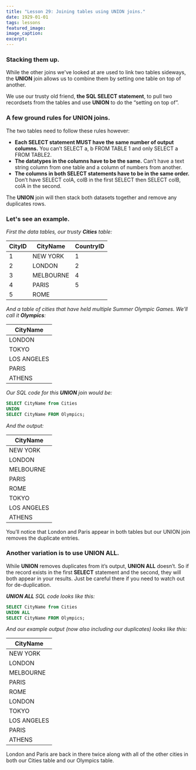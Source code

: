 ```yaml
---
title: "Lesson 29: Joining tables using UNION joins."
date: 1929-01-01
tags: lessons
featured_image: 
image_caption: 
excerpt: 
---
```

### Stacking them up.

While the other joins we've looked at are used to link two tables sideways, the **UNION** join allows us to combine them by setting one table on top of another.

We use our trusty old friend, **the SQL SELECT statement**, to pull two recordsets from the tables and use **UNION** to do the “setting on top of”.

### A few ground rules for UNION joins.

The two tables need to follow these rules however:

  * **Each SELECT statement MUST have the same number of output columns.** You can’t SELECT a, b FROM TABLE 1 and only SELECT a FROM TABLE2.
  * **The datatypes in the columns have to be the same.** Can’t have a text string column from one table and a column of numbers from another.
  * **The columns in both SELECT statements have to be in the same order.** Don’t have SELECT colA, colB in the first SELECT then SELECT colB, colA in the second.


The **UNION** join will then stack both datasets together and remove any duplicates rows.

### Let's see an example.

_First the data tables, our trusty **Cities** table:_


CityID | CityName | CountryID
--- | --- | ---
1 | NEW YORK | 1
2 | LONDON | 2
3 | MELBOURNE | 4
4 | PARIS | 5
5 | ROME | 


_And a table of cities that have held multiple Summer Olympic Games. We&#8217;ll call it **Olympics**:_

| CityName |
| --- |
| LONDON |
| TOKYO |
| LOS ANGELES |
| PARIS |
| ATHENS |


_Our SQL code for this **UNION** join would be:_

```sql
SELECT CityName from Cities 
UNION
SELECT CityName FROM Olympics;
```


_And the output:_

| CityName |
| --- |
| NEW YORK |
| LONDON |
| MELBOURNE |
| PARIS |
| ROME |
| TOKYO |
| LOS ANGELES |
| ATHENS |


You&#8217;ll notice that London and Paris appear in both tables but our UNION join removes the duplicate entries.


### Another variation is to use UNION ALL.

While **UNION** removes duplicates from it’s output, **UNION ALL** doesn’t. So if the record exists in the first **SELECT** statement and the second, they will both appear in your results. Just be careful there if you need to watch out for de-duplication.

_**UNION ALL** SQL code looks like this:_

```sql
SELECT CityName from Cities 
UNION ALL
SELECT CityName FROM Olympics;
```


_And our example output (now also including our duplicates) looks like this:_

| CityName |
| --- |
| NEW YORK |
| LONDON |
| MELBOURNE |
| PARIS |
| ROME |
| LONDON |
| TOKYO |
| LOS ANGELES |
| PARIS |
| ATHENS |


London and Paris are back in there twice along with all of the other cities in both our Cities table and our Olympics table.